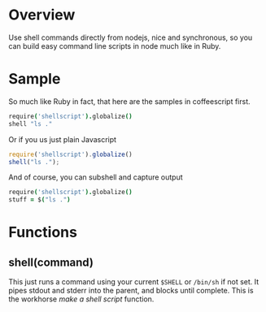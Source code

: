 # Overview #
Use shell commands directly from nodejs, nice and synchronous, so you
can build easy command line scripts in node much like in Ruby.

# Sample #
So much like Ruby in fact, that here are the samples in coffeescript
first.
```coffeescript
require('shellscript').globalize()
shell "ls ."
```

Or if you us just plain Javascript
```javascript
require('shellscript').globalize()
shell("ls .");
```

And of course, you can subshell and capture output
```coffeescript
require('shellscript').globalize()
stuff = $("ls .")
```

# Functions #

## shell(command) ##
This just runs a command using your current `$SHELL` or `/bin/sh` if not
set. It pipes stdout and stderr into the parent, and blocks until
complete. This is the workhorse _make a shell script_ function.
